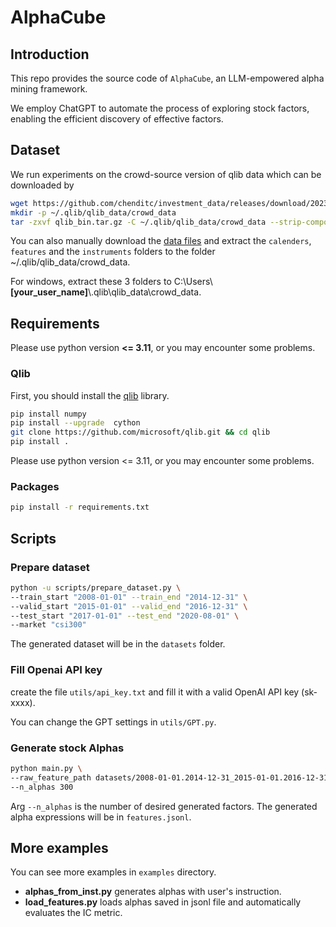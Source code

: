 # AlphaCube

## Introduction
This repo provides the source code of `AlphaCube`, an LLM-empowered alpha mining framework.

We employ ChatGPT to automate the process of exploring stock factors, enabling the efficient discovery of effective factors.

## Dataset
We run experiments on the crowd-source version of qlib data which can be downloaded by
```bash
wget https://github.com/chenditc/investment_data/releases/download/2023-06-01/qlib_bin.tar.gz
mkdir -p ~/.qlib/qlib_data/crowd_data
tar -zxvf qlib_bin.tar.gz -C ~/.qlib/qlib_data/crowd_data --strip-components=2
```
You can also manually download the [data files](https://github.com/chenditc/investment_data/releases/download/2023-06-01/qlib_bin.tar.gz) and extract the `calenders`, `features` and the `instruments` folders to the folder ~/.qlib/qlib_data/crowd_data.

For windows, extract these 3 folders to C:\\Users\\**[your_user_name]**\\.qlib\\qlib_data\\crowd_data.

## Requirements

Please use python version **<= 3.11**, or you may encounter some problems.

### Qlib

First, you should install the [qlib](https://github.com/microsoft/qlib) library.

```bash
pip install numpy
pip install --upgrade  cython
git clone https://github.com/microsoft/qlib.git && cd qlib
pip install .
```

Please use python version <= 3.11, or you may encounter some problems.

### Packages
```bash
pip install -r requirements.txt
```

## Scripts

### Prepare dataset
```bash
python -u scripts/prepare_dataset.py \
--train_start "2008-01-01" --train_end "2014-12-31" \
--valid_start "2015-01-01" --valid_end "2016-12-31" \
--test_start "2017-01-01" --test_end "2020-08-01" \
--market "csi300"
```
The generated dataset will be in the `datasets` folder.

### Fill Openai API key
create the file `utils/api_key.txt` and fill it with a valid OpenAI API key (sk-xxxx).

You can change the GPT settings in `utils/GPT.py`.

### Generate stock Alphas
```bash
python main.py \
--raw_feature_path datasets/2008-01-01.2014-12-31_2015-01-01.2016-12-31_2017-01-01.2020-08-01_csi300/OHLCV \
--n_alphas 300
```

Arg `--n_alphas` is the number of desired generated factors. The generated alpha expressions will be in `features.jsonl`.

## More examples

You can see more examples in `examples` directory.

+ **alphas_from_inst.py** generates alphas with user's instruction.
+ **load_features.py** loads alphas saved in jsonl file and automatically evaluates the IC metric.
